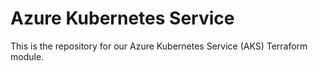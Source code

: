 # Azure Kubernetes Service

This is the repository for our Azure Kubernetes Service (AKS) Terraform module.
